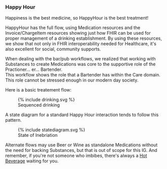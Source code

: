 ### Happy Hour 

Happiness is the best medicine, so HappyHour is the best treatment!

HappyHour has the full flow, using Medication resources and the Invoice/ChargeItem resources showing just how FHIR can be used for proper management of a drinking establishment.  By using these resources, we show that not only in FHIR interoperability needed for Healthcare, it's also excellent for social, community supports.

When dealing with the bar/pub workflows, we realized that working with Substances to create Medications was core to the supportive role of the Practioner... er... Bartender.  
This workflow shows the role that a Bartender has within the Care domain.  This role cannot be stressed enough in our modern day society.

Here is a basic treatement flow:
<figure>
{% include drinking.svg %}
<figcaption>Sequenced drinking</figcaption>
</figure>

A state diagram for a standard Happy Hour interaction tends to follow this pattern.

<figure>
{% include statediagram.svg %}
<figcaption>State of Inebriation</figcaption>
</figure>

Alternate flows may use Beer or Wine as standalone Medications without the need for backing Substances, but that is out of scope for this IG. And remember, if you're not someone who imbibes, there's always a [Hot Beverage](http://www.fhir.org/guides/hotbeverage) waiting for you.